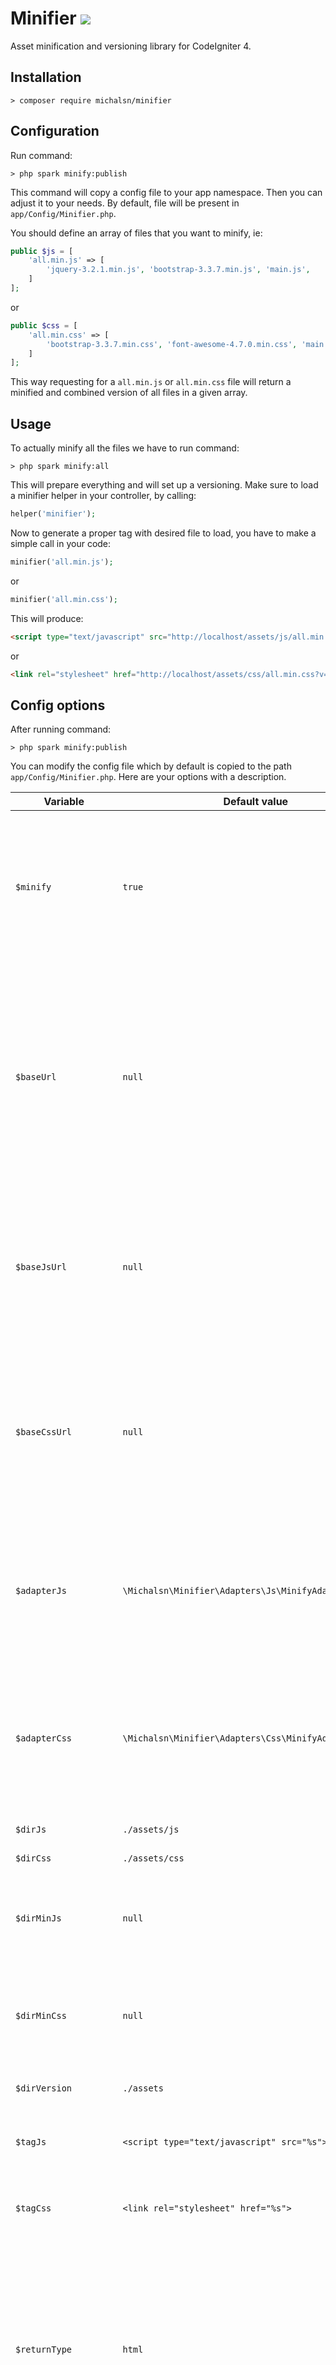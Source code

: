 # Minifier [![](https://github.com/michalsn/minifier/workflows/PHP%20Tests/badge.svg)](https://github.com/michalsn/minifier/actions?query=workflow%3A%22PHP+Tests%22)

Asset minification and versioning library for CodeIgniter 4.

## Installation

    > composer require michalsn/minifier

## Configuration

Run command:

    > php spark minify:publish

This command will copy a config file to your app namespace.
Then you can adjust it to your needs. By default, file will be present in `app/Config/Minifier.php`.

You should define an array of files that you want to minify, ie:

```php
public $js = [
    'all.min.js' => [
        'jquery-3.2.1.min.js', 'bootstrap-3.3.7.min.js', 'main.js',
    ]
];
```

or

```php
public $css = [
    'all.min.css' => [
        'bootstrap-3.3.7.min.css', 'font-awesome-4.7.0.min.css', 'main.css',
    ]
];
```

This way requesting for a `all.min.js` or `all.min.css` file will return a minified and combined version of all files in a given array.

## Usage

To actually minify all the files we have to run command:

    > php spark minify:all

This will prepare everything and will set up a versioning. Make sure to load a minifier helper in your controller, by calling:

```php
helper('minifier');
```

Now to generate a proper tag with desired file to load, you have to make a simple call in your code:

```php
minifier('all.min.js');
```

or

```php
minifier('all.min.css');
```

This will produce:

```html
<script type="text/javascript" src="http://localhost/assets/js/all.min.js?v=9ef881911da8d7c4a1c2f19c4878d122"></script> 
```

or

```html
<link rel="stylesheet" href="http://localhost/assets/css/all.min.css?v=50a35b0b1d1c3798aa556b8245314930">
```

## Config options

After running command:

    > php spark minify:publish

You can modify the config file which by default is copied to the path `app/Config/Minifier.php`. Here are your options with a description.

Variable | Default value | Options | Desctiption
-------- | ------------- | ------- | -----------
`$minify`| `true` | `true`, `false` | Use this variable to turn on and off minification of the assets. Turning off can be useful during app development - for easy debugging.
`$baseUrl` | `null` | | Use this variable when you want to set absolute path to the asset files. If no other URLs are set, like `$baseJsUrl` or `$baseCssUrl` then values set to `$dirJS` and `$dirCss` will be added to the final URL.
`$baseJsUrl` | `null` | | Use this variable when your JS assets are served from subdomain. Bare in mind that in this case variable `$dirJs` won't be added to the URL.
`$baseCssUrl` | `null` | | Use this variable when your CSS assets are served from subdomain. Bare in mind that in this case variable `$dirCSS` won't be added to the URL.
`$adapterJs` | `\Michalsn\Minifier\Adapters\Js\MinifyAdapter::class` | | Adapter to use for minifying JS files. You can also implement your own JS adapter to minify assets and replace this class.
`$adapterCss` | `\Michalsn\Minifier\Adapters\Css\MinifyAdapter::class` | | Adapter to use for minifying CSS files. You can also implement your own CSS adapter to minify assets and replace this class.
`$dirJs` | `./assets/js` | | JS assets directory.
`$dirCss` | `./assets/css` | | CSS assets directory.
`$dirMinJs` | `null` | | Minified JS asset directory. If not set the value from `$dirJs` will be used instead.
`$dirMinCss` | `null` | | Minified CSS asset directory. If not set the value from `$dirCss` will be used instead.
`$dirVersion` | `./assets` | | Directory to store assets versioning.
`$tagJs` | `<script type="text/javascript" src="%s"></script>` | | JS tag to use in HTML when displaying JS assets.
`$tagCss` | `<link rel="stylesheet" href="%s">` | | CSS tag to use in HTML when displaying CSS assets.
`$returnType` | `html` | `html`, `json`, `array` | Determines how the files will be returned. The dafault value is `html` and it uses the `$tagJs` and `$tagCss` variables. Using `array` will return the php array and `json` type will return a json string.
`$autoDeployOnChange` | `false` | `true`, `false` | Specifies if we want to automatically deploy whenever there is a change to any of our assets files. Keep in mind that enabling this feature will have an impact on performance.
`$js` | | | This array defines JS files to minify.
`$css` | | | This array defines CSS files to minify.

## License

The MIT License (MIT). Please see [License File](LICENSE) for more information.

